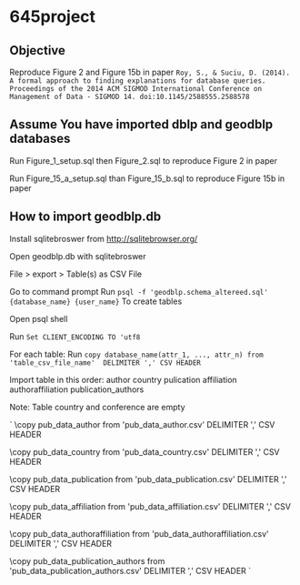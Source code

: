 # 645project

## Objective

Reproduce Figure 2 and Figure 15b in paper
`
Roy, S., & Suciu, D. (2014). A formal approach to finding explanations for database queries. Proceedings of the 2014 ACM SIGMOD International Conference on Management of Data - SIGMOD 14. doi:10.1145/2588555.2588578
`

## Assume You have imported dblp and geodblp databases

Run Figure_1_setup.sql then Figure_2.sql to reproduce Figure 2 in paper

Run Figure_15_a_setup.sql than Figure_15_b.sql to reproduce Figure 15b in paper
## How to import geodblp.db

Install sqlitebroswer from http://sqlitebrowser.org/

Open geodblp.db with sqlitebroswer

File > export > Table(s) as CSV File

Go to command prompt
Run `psql -f 'geodblp.schema_altereed.sql' {database_name} {user_name}` To create tables

Open psql shell

Run `Set CLIENT_ENCODING TO 'utf8`

For each table:
	Run `copy database_name(attr_1, ..., attr_n) from 'table_csv_file_name'  DELIMITER ',' CSV HEADER`
	
Import table in this order:
		author
		country
		pulication
		affiliation
		authoraffiliation
		publication_authors

Note: Table country and conference are empty

`
\copy pub_data_author from 'pub_data_author.csv' DELIMITER ',' CSV HEADER

\copy pub_data_country from 'pub_data_country.csv' DELIMITER ',' CSV HEADER

\copy pub_data_publication from 'pub_data_publication.csv' DELIMITER ',' CSV HEADER

\copy pub_data_affiliation from 'pub_data_affiliation.csv' DELIMITER ',' CSV HEADER

\copy pub_data_authoraffiliation from 'pub_data_authoraffiliation.csv' DELIMITER ',' CSV HEADER

\copy pub_data_publication_authors from 'pub_data_publication_authors.csv' DELIMITER ',' CSV HEADER
`